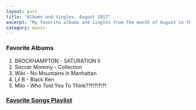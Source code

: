 ```yaml
---
layout: post
title: "Albums and Singles, August 2017"
excerpt: "My favorite albums and singles from the month of August in the 2017th year. "
category: music
---
```


### Favorite Albums
1. BROCKHAMPTON - SATURATION II
1. Soccer Mommy - Collection
1. Wiki - No Mountains in Manhattan
1. Lil B - Black Ken
1. Milo - Who Told You To Think??!!?!?!?!

### <a href="https://open.spotify.com/user/blrobin2/playlist/4AoW9UVBEWYEoAYHw9gbRk" target="_blank">Favorite Songs Playlist</a>